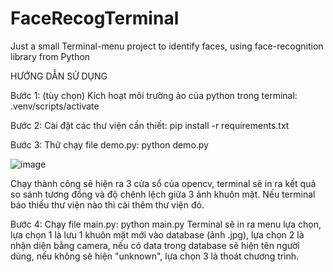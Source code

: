 # FaceRecogTerminal
Just a small Terminal-menu project to identify faces, using face-recognition library from Python

HƯỚNG DẪN SỬ DỤNG

Bước 1: (tùy chọn) Kích hoạt môi trường ảo của python trong terminal:
  .venv/scripts/activate
  
Bước 2: Cài đặt các thư viện cần thiết:
  pip install -r requirements.txt
  
Bước 3: Thử chạy file demo.py:
  python demo.py
  
![image](https://user-images.githubusercontent.com/55906223/140608888-90d73710-2f37-4ae7-be5e-00a3c7a661ae.png)

Chạy thành công sẽ hiện ra 3 cửa sổ của opencv, terminal sẽ in ra kết quả so sánh tương đồng và độ chênh lệch giữa 3 ảnh khuôn mặt. Nếu terminal báo thiếu thư viện nào thì cài thêm thư viện đó.

Bước 4: Chạy file main.py:
  python main.py
Terminal sẽ in ra menu lựa chọn, lựa chọn 1 là lưu 1 khuôn mặt mới vào database (ảnh .jpg), lựa chọn 2 là nhận diện bằng camera, nếu có data trong database sẽ hiện tên người dùng, nếu không sẽ hiện "unknown", lựa chọn 3 là thoát chương trình.

